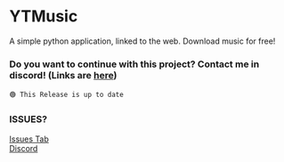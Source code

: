 # YTMusic
A simple python application, linked to the web. Download music for free!

### Do you want to continue with this project? Contact me in discord! (Links are [here](#issues))

`🟢 This Release is up to date`

### ISSUES?
[Issues Tab](https://github.com/zscopuv/YTMusic/issues/new)
<br>
[Discord](https://discord.gg/y6qgqjbSPr)
